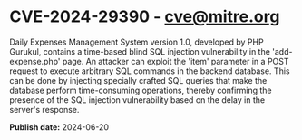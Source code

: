 # CVE-2024-29390 - cve@mitre.org

Daily Expenses Management System version 1.0, developed by PHP Gurukul, contains a time-based blind SQL injection vulnerability in the 'add-expense.php' page. An attacker can exploit the 'item' parameter in a POST request to execute arbitrary SQL commands in the backend database. This can be done by injecting specially crafted SQL queries that make the database perform time-consuming operations, thereby confirming the presence of the SQL injection vulnerability based on the delay in the server's response.

**Publish date:** 2024-06-20
